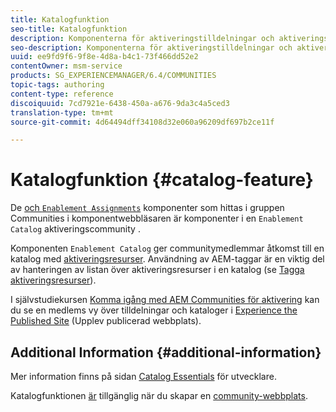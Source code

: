 ```yaml
---
title: Katalogfunktion
seo-title: Katalogfunktion
description: Komponenterna för aktiveringstilldelningar och aktiveringskatalog är komponenter i en aktiveringscommunity
seo-description: Komponenterna för aktiveringstilldelningar och aktiveringskatalog är komponenter i en aktiveringscommunity
uuid: ee9fd9f6-9f8e-4d8a-b4c1-73f466dd52e2
contentOwner: msm-service
products: SG_EXPERIENCEMANAGER/6.4/COMMUNITIES
topic-tags: authoring
content-type: reference
discoiquuid: 7cd7921e-6438-450a-a676-9da3c4a5ced3
translation-type: tm+mt
source-git-commit: 4d64494dff34108d32e060a96209df697b2ce11f

---
```



# Katalogfunktion {#catalog-feature}

De [ och `Enablement Assignments`](assignments.md) komponenter som hittas i gruppen Communities i komponentwebbläsaren är komponenter i en `Enablement Catalog` aktiveringscommunity [](overview.md#enablement-community).

Komponenten `Enablement Catalog` ger communitymedlemmar åtkomst till en katalog med [aktiveringsresurser](resources.md). Användning av AEM-taggar är en viktig del av hanteringen av listan över aktiveringsresurser i en katalog (se [Tagga aktiveringsresurser](tag-resources.md)).

I självstudiekursen [Komma igång med AEM Communities för aktivering](getting-started-enablement.md) kan du se en medlems vy över tilldelningar och kataloger i [Experience the Published Site](enablement-published-site.md) (Upplev publicerad webbplats).

## Additional Information {#additional-information}

Mer information finns på sidan [Catalog Essentials](catalog-developer-essentials.md) för utvecklare.

Katalogfunktionen [är](functions.md#catalog-function) tillgänglig när du skapar en [community-webbplats](sites-console.md).
